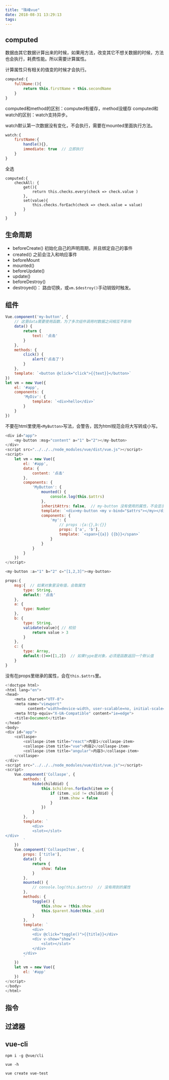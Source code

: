 ```yaml
---
title: "珠峰vue"
date: 2018-08-31 13:29:13
tags:
---
```



## computed

数据由其它数据计算出来的时候，如果用方法，改变其它不想关数据的时候，方法也会执行，耗费性能。所以需要计算属性。

计算属性只有相关的值变的时候才会执行。

```javascript
computed:{
    fullName:(){
        return this.firstName + this.secondName
    }
}
```

computed和method的区别：computed有缓存，method没缓存
computed和watch的区别：watch支持异步。

watch默认第一次数据没有变化，不会执行，需要在mounted里面执行方法。

```javascript
watch:{
    firstName:{
        handle(){},
        immediate: true  // 立即执行
    }
}
```


全选

```
computed:{
    checkAll: {
        get(){
            return this.checks.every(check => check.value )
        },
        set(value){
            this.checks.forEach(check => check.value = value)
        }
    }
}
```


## 生命周期

- beforeCreate() 初始化自己的声明周期，并且绑定自己的事件
- created() 之前会注入和响应事件
- beforeMount
- mounted()
- beforeUpdate()
- update()
- beforeDestroy()
- destroyed()： 路由切换，或`vm.$destroy()`手动销毁时触发。


## 组件

```javascript
Vue.component('my-button', {
    // 这里data需要使用函数，为了多次组件调用时数据之间相互不影响
    data() {    
        return {
            text: '点击'
        }
    },
    methods: {
        click() {
            alert('点击了')
        }
    },
    template: `<button @click="click">{{text}}</button>`
})
let vm = new Vue({
    el: '#app',
    components: {
        'MyDiv': {
            template: `<div>hello</div>`
        }
    }
})
```

不要在html里使用`<MyButton>`写法，会警告，因为html规范会将大写转成小写。

```javascript
<div id="app">
    <my-button :msg="content" a="1" b="2"></my-button>
</div>
<script src="../../../node_modules/vue/dist/vue.js"></script>
<script>
    let vm = new Vue({
        el: '#app',
        data: {
            content: '点击'
        },
        components: {
            'MyButton': {
                mounted() {
                    console.log(this.$attrs)
                },
                inheritAttrs: false,  // my-button 没有使用的属性，不会显示在dom节点上
                template: `<div>my-button <my v-bind="$attrs"></my></div>`,
                components: {
                    'my': {
                        // props :{a:{},b:{}}
                        props: ['a', 'b'],
                        template: `<span>{{a}} {{b}}</span>`
                    }
                }
            }
        }
    })
</script>
```

```javascript
<my-button :a="1" b="2" c="[1,2,3]"><my-button>

props:{
    msg:{  // 如果对象里没有值，会取属性
        type: String,
        default: '点击'
    },
    a: {
        type: Number
    },
    b: {
        type: String,
        validate(value){ // 校验
            return value > 3
        }
    },
    c: {
        type: Array,
        default:()=>([1,2])  // 如果type是对象，必须是函数返回一个默认值
    }
}
```

没有在props里继承的属性，会在`this.$attrs`里。

```javascript
<!doctype html>
<html lang="en">
<head>
    <meta charset="UTF-8">
    <meta name="viewport"
          content="width=device-width, user-scalable=no, initial-scale=1.0, maximum-scale=1.0, minimum-scale=1.0">
    <meta http-equiv="X-UA-Compatible" content="ie=edge">
    <title>Document</title>
</head>
<body>
<div id="app">
    <collaspe>
        <collaspe-item title="react">内容1</collaspe-item>
        <collaspe-item title="vue">内容2</collaspe-item>
        <collaspe-item title="angular">内容3</collaspe-item>
    </collaspe>
</div>
<script src="../../../node_modules/vue/dist/vue.js"></script>
<script>
    Vue.component('Collaspe', {
        methods: {
            hide(childUid) {
                this.$children.forEach(item => {
                    if (item._uid != childUid) {
                        item.show = false
                    }
                })
            }
        },
        template: `
            <div>
            <slot></slot>
</div>
        `
    })
    Vue.component('CollaspeItem', {
        props: ['title'],
        data() {
            return {
                show: false
            }
        },
        mounted() {
            // console.log(this.$attrs)  // 没有用到的属性
        },
        methods: {
            toggle() {
                this.show = !this.show
                this.$parent.hide(this._uid)
            }
        },
        template: `
            <div>
            <div @click="toggle()">{{title}}</div>
            <div v-show="show">
                <slot></slot>
            </div>
        </div>
        `
    })
    let vm = new Vue({
        el: '#app'
    })
</script>
</body>
</html>
```



## 指令


## 过滤器




## vue-cli

```
npm i -g @vue/cli

vue -h

vue create vue-test
```
